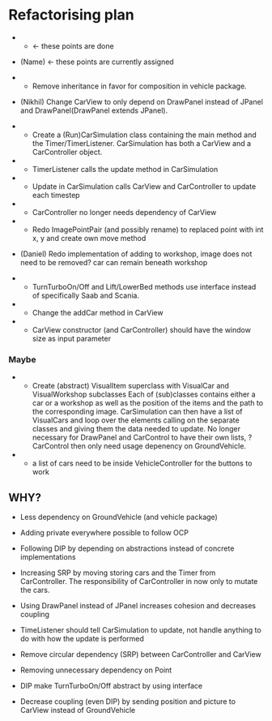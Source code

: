 # Refactorising plan

- - <- these points are done
- (Name) <- these points are currently assigned

- - Remove inheritance in favor for composition in vehicle package.

- (Nikhil) Change CarView to only depend on DrawPanel instead of JPanel and DrawPanel(DrawPanel extends JPanel). 
- - Create a (Run)CarSimulation class containing the main method and the Timer/TimerListener. 
CarSimulation has both a CarView and a CarController object. 
- - TimerListener calls the update method in CarSimulation
- - Update in CarSimulation calls CarView and CarController to update each timestep
- - CarController no longer needs dependency of CarView
- - Redo ImagePointPair (and possibly rename) to replaced point with int x, y and create own move method
- (Daniel) Redo implementation of adding to workshop, image does not need to be removed? car can remain beneath workshop
- - TurnTurboOn/Off and Lift/LowerBed methods use interface instead of specifically Saab and Scania. 
- - Change the addCar method in CarView
- - CarView constructor (and CarController) should have the window size as input parameter

### Maybe

- - Create (abstract) VisualItem superclass with VisualCar and VisualWorkshop subclasses
Each of (sub)classes contains either a car or a workshop as well as the position of the items and the path to the corresponding image. 
CarSimulation can then have a list of VisualCars and loop over the elements calling on the separate classes and giving them the data needed to update. 
No longer necessary for DrawPanel and CarControl to have their own lists, ?CarControl then only need usage depenency on GroundVehicle. 
- - a list of cars need to be inside VehicleController for the buttons to work

## WHY?

- Less dependency on GroundVehicle (and vehicle package)
- Adding private everywhere possible to follow OCP
- Following DIP by depending on abstractions instead of concrete implementations
- Increasing SRP by moving storing cars and the Timer from CarController. The responsibility of CarController in now only to mutate the cars. 

- Using DrawPanel instead of JPanel increases cohesion and decreases coupling
- TimeListener should tell CarSimulation to update, not handle anything to do with how the update is performed
- Remove circular dependency (SRP) between CarController and CarView
- Removing unnecessary dependency on Point
- DIP make TurnTurboOn/Off abstract by using interface
- Decrease coupling (even DIP) by sending position and picture to CarView instead of GroundVehicle
